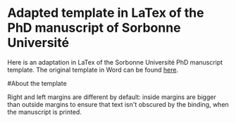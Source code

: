# Adapted template in LaTex of the PhD manuscript of Sorbonne Université

Here is an adaptation in LaTex of the Sorbonne Université PhD manuscript template. The original template in Word can be found [here](https://www.sorbonne-universite.fr/le-doctorat/demarches-administratives/soutenance). 


#About the template

Right and left margins are different by default: inside margins are bigger than outside margins to ensure that text isn't obscured by the binding, when the manuscript is printed.

